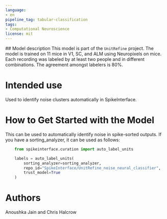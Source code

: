 ```yaml
---
language:
- en
pipeline_tag: tabular-classification
tags:
- Computational Neuroscience 
license: mit
---
```


## Model description
This model is part of the `UnitRefine` project.
The model is trained on 11 mice in V1, SC, and ALM using Neuropixels on mice.
Each recording was labeled by at least two people and in different combinations.
The agreement amongst labelers is 80%. 

# Intended use
Used to identify noise clusters automatically in SpikeInterface.

# How to Get Started with the Model
This can be used to automatically identify noise in spike-sorted outputs. If you have a sorting_analyzer, it can be used as follows:

``` python
    from spikeinterface.curation import auto_label_units

    labels = auto_label_units(
        sorting_analyzer=sorting_analyzer,
        repo_id="SpikeInterface/UnitRefine_noise_neural_classifier",
        trust_model=True
    )
```

# Authors

Anoushka Jain and Chris Halcrow
